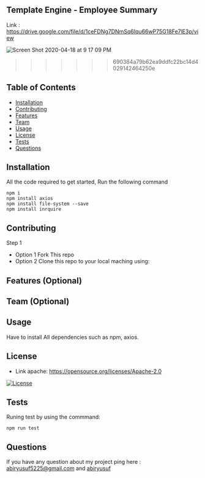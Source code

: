 ## Template Engine - Employee Summary

 
 Link : https://drive.google.com/file/d/1ceFDNg7DNmSq6Iqu66wP75G18Fe7lE3p/view


![Screen Shot 2020-04-18 at 9 17 09 PM](https://user-images.githubusercontent.com/41492852/80040721-bc8e7600-84c8-11ea-836a-51287144f9e3.png)
>>>>>>> 690384a79b62ea9ddfc22bc14d4029142464250e

## Table of Contents


* [Installation](#installation)
* [Contributing](#contributing)
* [Features](#features)
* [Team](#team)
* [Usage](#usage)
* [License](#license)
* [Tests](#tests)
* [Questions](#questions)

## Installation 
 All the code required to get started, Run the following command
 ```
npm i
npm install axios
npm install file-system --save
npm install inrquire
```
## Contributing 
 
 Step 1
 * Option 1
    Fork This repo
 * Option  2
    Clone this repo to your local maching using:  

 

 ## Features (Optional)   

 ## Team (Optional)

 ## Usage 

 Have to install All dependencies such as npm, axios. 

 ## License 
 
 * Link apache: https://opensource.org/licenses/Apache-2.0

 [![License](https://img.shields.io/badge/License-Apache%202.0-blue.svg)](https://opensource.org/licenses/Apache-2.0)


 ## Tests 
  Runing test by using the commmand:
  ```
  npm run test

  ```

  ## Questions 


 If you have any question about my project ping here : abiryusuf5225@gmail.com and [abiryusuf](https://abiryusuf.github.io/Update_Portfolio/) 




